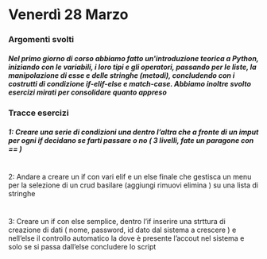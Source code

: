 <h1 align="left"> Venerdì 28 Marzo</h1>

###

<h3 align="left"> Argomenti svolti</h3>
<h5 align="left"> Nel primo giorno di corso abbiamo fatto un'introduzione teorica a Python, iniziando con le variabili, i loro tipi e gli operatori, passando per le liste, la manipolazione di esse e delle stringhe (metodi), concludendo con i costrutti di condizione if-elif-else e match-case. Abbiamo inoltre svolto esercizi mirati per consolidare quanto appreso </h5>

###

<h3 align="left"> Tracce esercizi  </h3>
<h5 align="left">1: Creare una serie di condizioni una dentro l’altra che a fronte di un
imput per ogni if decidano se farti passare o no ( 3 livelli, fate un paragone con == )
  
#

2: Andare a creare un if con vari elif e un else finale che gestisca un
menu per la selezione di un crud basilare (aggiungi rimuovi elimina )
su una lista di stringhe

#

3: Creare un if con else semplice, dentro l’if inserire una strttura di
creazione di dati ( nome, password, id dato dal sistema a crescere  ) e
nell’else il controllo automatico la dove è presente l’accout nel sistema
e solo se si passa dall’else concludere lo script

#


</h5>
